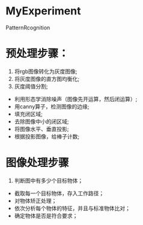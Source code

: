 # MyExperiment
PatternRcognition

# 预处理步骤：
1. 将rgb图像转化为灰度图像;
2. 将灰度图像的直方图均衡化;
3. 灰度阈值分割;
* 利用形态学消除噪声（图像先开运算，然后闭运算）;
* 用canny算子，检测图像的边缘;
* 填充闭区域;
* 去除图像中小的闭区域;
* 将图像水平、垂直投影;
* 根据投影图像，给棒子计数;

# 图像处理步骤
1. 判断图中有多少个目标物体；
* 截取每一个目标物体，存入工作路径；
* 对物体矫正处理；
* 依次分析每个物体的特征，并且与标准物体比对；
* 确定物体是否是符合要求；
